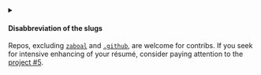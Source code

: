 <details>
<summary><h4>Disabbreviation of the slugs</h4></summary>

<table>
    <thead>
        <tr>
            <th>abbr</th>
            <th>disabbr</th>
            <th>scope</th>
        </tr>
    </thead>
    <tbody>
        <tr>
            <td>dc</td>
            <td>discord</td>
            <td>messengers</td>
        </tr>
        <tr>
            <td>tg</td>
            <td>telegram</td>
            <td></td>
        </tr>
        <tr>
            <td>mc</td>
            <td>minecraft</td>
            <td>games</td>
        </tr>
    </tbody>
</table>

</details>
Repos, excluding 
<a href="//github.com/zaboal/zaboal"><code>zaboal</code></a> and
<a href="//github.com/zaboal/.github"><code>.github</code></a>, 
are welcome for contribs. 
If you seek for 
intensive enhancing of your résumé, 
consider paying attention to
the <a href="//github.com/users/zaboal/projects/5?pane=info">project #5</a>.